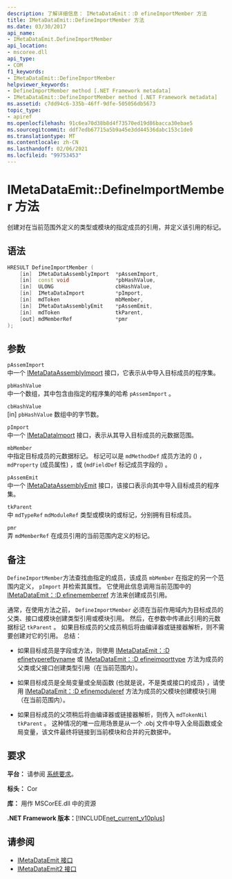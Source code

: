 ```yaml
---
description: 了解详细信息： IMetaDataEmit：:D efineImportMember 方法
title: IMetaDataEmit::DefineImportMember 方法
ms.date: 03/30/2017
api_name:
- IMetaDataEmit.DefineImportMember
api_location:
- mscoree.dll
api_type:
- COM
f1_keywords:
- IMetaDataEmit::DefineImportMember
helpviewer_keywords:
- DefineImportMember method [.NET Framework metadata]
- IMetaDataEmit::DefineImportMember method [.NET Framework metadata]
ms.assetid: c7dd94c6-335b-46ff-9dfe-505056db5673
topic_type:
- apiref
ms.openlocfilehash: 91c6ea70d38b8d4f73570ed19d86bacca30ebae5
ms.sourcegitcommit: ddf7edb67715a5b9a45e3dd44536dabc153c1de0
ms.translationtype: MT
ms.contentlocale: zh-CN
ms.lasthandoff: 02/06/2021
ms.locfileid: "99753453"
---
```

# <a name="imetadataemitdefineimportmember-method"></a>IMetaDataEmit::DefineImportMember 方法

创建对在当前范围外定义的类型或模块的指定成员的引用，并定义该引用的标记。  
  
## <a name="syntax"></a>语法  
  
```cpp  
HRESULT DefineImportMember (
    [in]  IMetaDataAssemblyImport  *pAssemImport,
    [in]  const void               *pbHashValue,
    [in]  ULONG                    cbHashValue,  
    [in]  IMetaDataImport          *pImport,
    [in]  mdToken                  mbMember,
    [in]  IMetaDataAssemblyEmit    *pAssemEmit,
    [in]  mdToken                  tkParent,
    [out] mdMemberRef              *pmr
);  
```  
  
## <a name="parameters"></a>参数  

 `pAssemImport`  
 中一个 [IMetaDataAssemblyImport](imetadataassemblyimport-interface.md) 接口，它表示从中导入目标成员的程序集。  
  
 `pbHashValue`  
 中一个数组，其中包含由指定的程序集的哈希 `pAssemImport` 。  
  
 `cbHashValue`  
 [in] `pbHashValue` 数组中的字节数。  
  
 `pImport`  
 中一个 [IMetaDataImport](imetadataimport-interface.md) 接口，表示从其导入目标成员的元数据范围。  
  
 `mbMember`  
 中指定目标成员的元数据标记。 标记可以是 `mdMethodDef` 成员方法的 () ， `mdProperty` (成员属性) ，或 (`mdFieldDef` 标记成员字段的) 。  
  
 `pAssemEmit`  
 中一个 [IMetaDataAssemblyEmit](imetadataassemblyemit-interface.md) 接口，该接口表示向其中导入目标成员的程序集。  
  
 `tkParent`  
 中 `mdTypeRef` `mdModuleRef` 类型或模块的或标记，分别拥有目标成员。  
  
 `pmr`  
 弄 `mdMemberRef` 在成员引用的当前范围内定义的标记。  
  
## <a name="remarks"></a>备注  

 `DefineImportMember`方法查找由指定的成员，该成员 `mbMember` 在指定的另一个范围内定义， `pImport` 并检索其属性。 它使用此信息调用当前范围中的 [IMetaDataEmit：:D efinememberref](imetadataemit-definememberref-method.md) 方法来创建成员引用。  
  
 通常，在使用方法之前， `DefineImportMember` 必须在当前作用域内为目标成员的父类、接口或模块创建类型引用或模块引用。 然后，在参数中传递此引用的元数据标记 `tkParent` 。 如果目标成员的父成员稍后将由编译器或链接器解析，则不需要创建对它的引用。 总结：  
  
- 如果目标成员是字段或方法，则使用 [IMetaDataEmit：:D efinetyperefbyname](imetadataemit-definetyperefbyname-method.md) 或 [IMetaDataEmit：:D efineimporttype](imetadataemit-defineimporttype-method.md) 方法为成员的父类或父接口创建类型引用（在当前范围内）。  
  
- 如果目标成员是全局变量或全局函数 (也就是说，不是类或接口的成员) ，请使用 [IMetaDataEmit：:D efinemoduleref](imetadataemit-definemoduleref-method.md) 方法为成员的父模块创建模块引用（在当前范围内）。  
  
- 如果目标成员的父项稍后将由编译器或链接器解析，则传入 `mdTokenNil` `tkParent` 。 这种情况的唯一应用场景是从一个 .obj 文件中导入全局函数或全局变量，该文件最终将链接到当前模块和合并的元数据中。  
  
## <a name="requirements"></a>要求  

 **平台：** 请参阅 [系统要求](../../get-started/system-requirements.md)。  
  
 **标头：** Cor  
  
 **库：** 用作 MSCorEE.dll 中的资源  
  
 **.NET Framework 版本：**[!INCLUDE[net_current_v10plus](../../../../includes/net-current-v10plus-md.md)]  
  
## <a name="see-also"></a>请参阅

- [IMetaDataEmit 接口](imetadataemit-interface.md)
- [IMetaDataEmit2 接口](imetadataemit2-interface.md)

